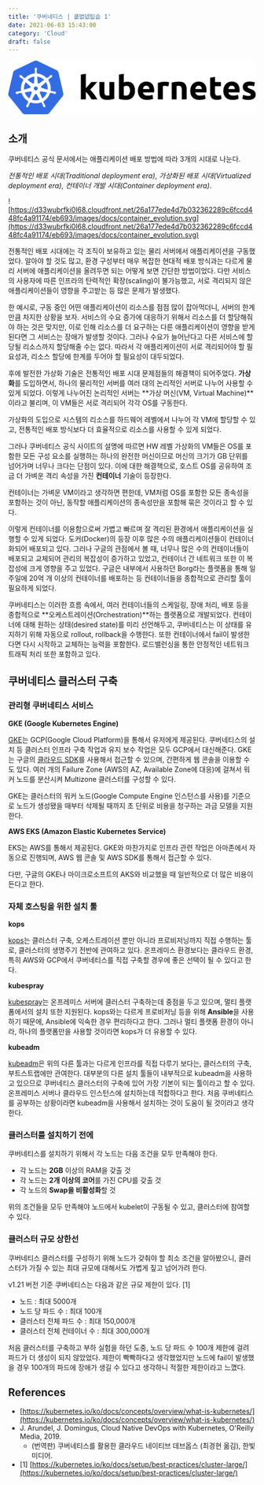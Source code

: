 ```yaml
---
title: '쿠버네티스 | 쿲벖넶팂슶 1'
date: 2021-06-03 15:43:00
category: 'Cloud'
draft: false
---
```

![](../images/20210603-1.png)  

## 소개

쿠버네티스 공식 문서에서는 애플리케이션 배포 방법에 따라 3개의 시대로 나눈다.

*전통적인 배포 시대(Traditional deployment era)*, *가상화된 배포 시대(Virtualized deployment era)*, *컨테이너 개발 시대(Container deployment era)*.

![https://d33wubrfki0l68.cloudfront.net/26a177ede4d7b032362289c6fccd448fc4a91174/eb693/images/docs/container_evolution.svg](https://d33wubrfki0l68.cloudfront.net/26a177ede4d7b032362289c6fccd448fc4a91174/eb693/images/docs/container_evolution.svg)

전통적인 배포 시대에는 각 조직이 보유하고 있는 물리 서버에서 애플리케이션을 구동했었다. 알아야 할 것도 많고, 환경 구성부터 매우 복잡한 현대적 배포 방식과는 다르게 물리 서버에 애플리케이션을 올려두면 되는 어떻게 보면 간단한 방법이었다. 다만 서비스의 사용자에 따른 인프라의 탄력적인 확장(scaling)이 불가능했고, 서로 격리되지 않은 애플리케이션들이 영향을 주고받는 등 많은 문제가 발생했다.

한 예시로, 구동 중인 어떤 애플리케이션이 리소스를 점점 많이 잡아먹더니, 서버의 한계만큼 차지한 상황을 보자. 서비스의 수요 증가에 대응하기 위해서 리소스를 더 할당해줘야 하는 것은 맞지만, 이로 인해 리소스를 더 요구하는 다른 애플리케이션이 영향을 받게 된다면 그 서비스는 장애가 발생할 것이다. 그러나 수요가 늘어난다고 다른 서비스에 할당될 리소스까지 할당해줄 수는 없다. 따라서 각 애플리케이션이 서로 격리되어야 할 필요성과, 리소스 할당에 한계를 두어야 할 필요성이 대두되었다.

후에 발전한 가상화 기술은 전통적인 배포 시대 문제점들의 해결책이 되어주었다. **가상화**를 도입하면서, 하나의 물리적인 서버를 여러 대의 논리적인 서버로 나누어 사용할 수 있게 되었다. 이렇게 나누어진 논리적인 서버는 **가상 머신(VM, Virtual Machine)**이라고 불리며, 이 VM들은 서로 격리되어 각각 OS를 구동한다.

가상화의 도입으로 시스템의 리소스를 하드웨어 레벨에서 나누어 각 VM에 할당할 수 있고, 전통적인 배포 방식보다 더 효율적으로 리소스를 사용할 수 있게 되었다.

그러나 쿠버네티스 공식 사이트의 설명에 따르면 HW 레벨 가상화의 VM들은 OS를 포함한 모든 구성 요소를 실행하는 하나의 완전한 머신이므로 머신의 크기가 GB 단위를 넘어가며 너무나 크다는 단점이 있다. 이에 대한 해결책으로, 호스트 OS를 공유하여 조금 더 가벼운 격리 속성을 가진 **컨테이너** 기술이 등장한다.

컨테이너는 가벼운 VM이라고 생각하면 편한데, VM처럼 OS를 포함한 모든 종속성을 포함하는 것이 아닌, 동작할 애플리케이션의 종속성만을 포함해 묶은 것이라고 할 수 있다. 

이렇게 컨테이너를 이용함으로써 가볍고 빠르며 잘 격리된 환경에서 애플리케이션을 실행할 수 있게 되었다. 도커(Docker)의 등장 이후 많은 수의 애플리케이션들이 컨테이너화되어 배포되고 있다. 그러나 구글의 관점에서 볼 때, 너무나 많은 수의 컨테이너들이 배포되고 교체되어 관리의 복잡성이 증가하고 있었고, 컨테이너 간 네트워크 또한 이 복잡성에 크게 영향을 주고 있었다. 구글은 내부에서 사용하던 Borg라는 플랫폼을 통해 일주일에 20억 개 이상의 컨테이너를 배포하는 등 컨테이너들을 종합적으로 관리할 툴이 필요하게 되었다.

쿠버네티스는 이러한 흐름 속에서, 여러 컨테이너들의 스케일링, 장애 처리, 배포 등을 종합적으로 **오케스트레이션(Orchestration)**하는 플랫폼으로 개발되었다. 컨테이너에 대해 원하는 상태(desired state)를 미리 선언해두고, 쿠버네티스는 이 상태를 유지하기 위해 자동으로 rollout, rollback을 수행한다. 또한 컨테이너에서 fail이 발생한다면 다시 시작하고 교체하는 능력을 포함한다. 로드밸런싱을 통한 안정적인 네트워크 트래픽 처리 또한 포함하고 있다.

## 쿠버네티스 클러스터 구축

### 관리형 쿠버네티스 서비스

**GKE (Google Kubernetes Engine)**

[GKE](https://cloud.google.com/kubernetes-engine)는 GCP(Google Cloud Platform)을 통해서 유저에게 제공된다. 쿠버네티스의 설치 등 클러스터 인프라 구축 작업과 유지 보수 작업은 모두 GCP에서 대신해준다. GKE는 구글의 [클라우드 SDK](https://cloud.google.com/sdk/?utm_source=google&utm_medium=cpc&utm_campaign=japac-AU-all-en-dr-bkws-all-pkws-trial-e-dr-1009882&utm_content=text-ad-none-none-DEV_c-CRE_495131377608-ADGP_Hybrid%20%7C%20BKWS%20-%20EXA%20%7C%20Txt%20~%20Developer%20Tools%20~%20Cloud%20SDK_cloud%20sdk-general%20-%20Products-44225-KWID_43700060418855956-kwd-76317487932&userloc_1009871-network_g&utm_term=KW_google%20cloud%20sdk&gclid=Cj0KCQjw2NyFBhDoARIsAMtHtZ7hAYsUdZ_i1ZpDiJzjPTrZu0YhEnuo0fQLmG6y56TfIMAKn7DPfSAaAlR4EALw_wcB&gclsrc=aw.ds)를 사용해서 접근할 수 있으며, 간편하게 웹 콘솔을 이용할 수도 있다. 여러 개의 Failure Zone (AWS의 AZ, Available Zone에 대응)에 걸쳐서 워커 노드를 분산시켜 Multizone 클러스터를 구성할 수 있다.

GKE는 클러스터의 워커 노드(Google Compute Engine 인스턴스를 사용)를 기준으로 노드가 생성됐을 때부터 삭제될 때까지 초 단위로 비용을 청구하는 과금 모델을 지원한다.

**AWS EKS (Amazon Elastic Kubernetes Service)**

EKS는 AWS를 통해서 제공된다. GKE와 마찬가지로 인프라 관련 작업은 아마존에서 자동으로 진행되며, AWS 웹 콘솔 및 AWS SDK를 통해서 접근할 수 있다.

다만, 구글의 GKE나 마이크로소프트의 AKS와 비교했을 때 일반적으로 더 많은 비용이 든다고 한다.

### 자체 호스팅을 위한 설치 툴

**kops**

[kops](https://github.com/kubernetes/kops)는 클러스터 구축, 오케스트레이션 뿐만 아니라 프로비저닝까지 직접 수행하는 툴로, 클러스터의 생명주기 전반에 관여하고 있다. 온프레미스 환경보다는 클라우드 환경, 특히 AWS와 GCP에서 쿠버네티스를 직접 구축할 경우에 좋은 선택이 될 수 있다고 한다.

**kubespray**

[kubespray](https://github.com/kubernetes-sigs/kubespray)는 온프레미스 서버에 클러스터 구축하는데 중점을 두고 있으며, 멀티 플랫폼에서의 설치 또한 지원된다. kops와는 다르게 프로비저닝 등을 위해 **Ansible**을 사용하기 때문에, Ansible에 익숙한 경우 편리하다고 한다. 그러나 멀티 플랫폼 환경이 아니라, 하나의 플랫폼만을 사용할 것이라면 kops가 더 유용할 수 있다.

**kubeadm**

[kubeadm](https://github.com/kubernetes/kubeadm)은 위의 다른 툴과는 다르게 인프라를 직접 다루기 보다는, 클러스터의 구축, 부트스트랩에만 관여한다. 대부분의 다른 설치 툴들이 내부적으로 kubeadm을 사용하고 있으므로 쿠버네티스 클러스터의 구축에 있어 가장 기본이 되는 툴이라고 할 수 있다. 온프레미스 서버나 클라우드 인스턴스에 설치하는데 적합하다고 한다. 처음 쿠버네티스를 공부하는 상황이라면 kubeadm을 사용해서 설치하는 것이 도움이 될 것이라고 생각한다.

### 클러스터를 설치하기 전에

쿠버네티스를 설치하기 위해서 각 노드는 다음 조건을 모두 만족해야 한다.

- 각 노드는 **2GB** 이상의 RAM을 갖출 것
- 각 노드는 **2개 이상의 코어**를 가진 CPU를 갖출 것
- 각 노드의 **Swap을 비활성화**할 것

위의 조건들을 모두 만족해야 노드에서 kubelet이 구동될 수 있고, 클러스터에 참여할 수 있다.

### 클러스터 규모 상한선

쿠버네티스 클러스터를 구성하기 위해 노드가 갖춰야 할 최소 조건을 알아봤으니, 클러스터가 가질 수 있는 최대 규모에 대해서도 가볍게 짚고 넘어가려 한다.

v1.21 버전 기준 쿠버네티스는 다음과 같은 규모 제한이 있다. [1]

- 노드 : 최대 5000개
- 노드 당 파드 수 : 최대 100개
- 클러스터 전체 파드 수 : 최대 150,000개
- 클러스터 전체 컨테이너 수 : 최대 300,000개

처음 클러스터를 구축하고 부하 실험을 하던 도중, 노드 당 파드 수 100개 제한에 걸려 파드가 더 생성이 되지 않았었다. 제한이 빡빡하다고 생각했었지만 노드에 fail이 발생했을 경우 100개의 파드에 장애가 생길 수 있다고 생각하니 적절한 제한이라고 느꼈다.

## References

- [https://kubernetes.io/ko/docs/concepts/overview/what-is-kubernetes/](https://kubernetes.io/ko/docs/concepts/overview/what-is-kubernetes/)
- J. Arundel, J. Domingus, Cloud Native DevOps with Kubernetes, O'Reilly Media, 2019.
    - (번역판) 쿠버네티스를 활용한 클라우드 네이티브 데브옵스 (최경현 옮김), 한빛미디어.
- [1] [https://kubernetes.io/ko/docs/setup/best-practices/cluster-large/](https://kubernetes.io/ko/docs/setup/best-practices/cluster-large/)